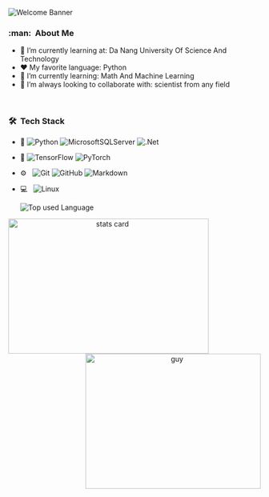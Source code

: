 ![Welcome Banner](banner.gif)



<h3> :man: &nbsp;About Me </h3>

- 🔭 I’m currently learning at: Da Nang University Of Science And Technology
- :heart: My favorite language: Python
- 🌱 I’m currently learning: Math And Machine Learning
- 👯 I’m always looking to collaborate with: scientist from any field

<br/>

<h3> 🛠 &nbsp;Tech Stack</h3>

- :space_invader:
  ![Python](https://img.shields.io/badge/Python-14354C?style=for-the-badge&logo=python&logoColor=white)
  ![MicrosoftSQLServer](https://img.shields.io/badge/Microsoft%20SQL%20Sever-CC2927?style=for-the-badge&logo=microsoft%20sql%20server&logoColor=white)
  ![.Net](https://img.shields.io/badge/.NET-5C2D91?style=for-the-badge&logo=.net&logoColor=white)
- :space_invader:
  ![TensorFlow](https://img.shields.io/badge/TensorFlow-FF6F00?style=for-the-badge&logo=tensorflow&logoColor=white)
  ![PyTorch](https://img.shields.io/badge/PyTorch-%23EE4C2C.svg?style=for-the-badge&logo=PyTorch&logoColor=white)
- ⚙️ &nbsp;
  ![Git](https://img.shields.io/badge/Git-F05032?style=for-the-badge&logo=git&logoColor=white)
  ![GitHub](https://img.shields.io/badge/GitHub-100000?style=for-the-badge&logo=github&logoColor=white)
  ![Markdown](https://img.shields.io/badge/Markdown-000000?style=for-the-badge&logo=markdown&logoColor=white)
- 💻 &nbsp;
  ![Linux](https://img.shields.io/badge/Linux-FCC624?style=for-the-badge&logo=linux&logoColor=black)

  ![Top used Language](https://github-readme-stats.vercel.app/api/top-langs/?username=hungsvdut2k2)
<p>

<a align= "center" href="https://github.com/hungsvdut2k2">
  <img alt= "stats card" height="270px" width="400" src="https://github-readme-stats.vercel.app/api?username=hungsvdut2k2&theme=cobalt&show_icons=true&count_private=true" />
  <img align="right" height="270px" alt="guy" width="350" src="https://i.pinimg.com/originals/e4/26/70/e426702edf874b181aced1e2fa5c6cde.gif" /> </a>

</p>
<br/>
